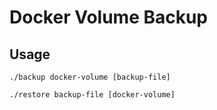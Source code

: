 # Docker Volume Backup

## Usage

```
./backup docker-volume [backup-file]
```

```
./restore backup-file [docker-volume]
```
